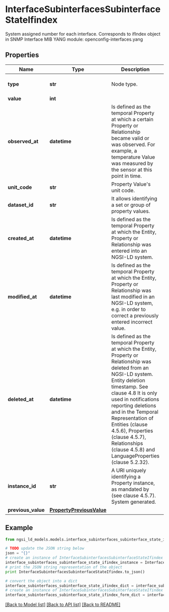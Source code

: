 # InterfaceSubinterfacesSubinterfaceStateIfindex

System assigned number for each interface. Corresponds to ifIndex object in SNMP Interface MIB  YANG module: openconfig-interfaces.yang 

## Properties

Name | Type | Description | Notes
------------ | ------------- | ------------- | -------------
**type** | **str** | Node type.  | [optional] [default to 'Property']
**value** | **int** |  | 
**observed_at** | **datetime** | Is defined as the temporal Property at which a certain Property or Relationship became valid or was observed. For example, a temperature Value was measured by the sensor at this point in time.  | [optional] 
**unit_code** | **str** | Property Value&#39;s unit code.  | [optional] 
**dataset_id** | **str** | It allows identifying a set or group of property values.  | [optional] 
**created_at** | **datetime** | Is defined as the temporal Property at which the Entity, Property or Relationship was entered into an NGSI-LD system.  | [optional] [readonly] 
**modified_at** | **datetime** | Is defined as the temporal Property at which the Entity, Property or Relationship was last modified in an NGSI-LD system, e.g. in order to correct a previously entered incorrect value.  | [optional] [readonly] 
**deleted_at** | **datetime** | Is defined as the temporal Property at which the Entity, Property or Relationship was deleted from an NGSI-LD system.  Entity deletion timestamp. See clause 4.8 It is only used in notifications reporting deletions and in the Temporal Representation of Entities (clause 4.5.6), Properties (clause 4.5.7), Relationships (clause 4.5.8) and LanguageProperties (clause 5.2.32).  | [optional] [readonly] 
**instance_id** | **str** | A URI uniquely identifying a Property instance, as mandated by (see clause 4.5.7). System generated.  | [optional] [readonly] 
**previous_value** | [**PropertyPreviousValue**](PropertyPreviousValue.md) |  | [optional] 

## Example

```python
from ngsi_ld_models.models.interface_subinterfaces_subinterface_state_ifindex import InterfaceSubinterfacesSubinterfaceStateIfindex

# TODO update the JSON string below
json = "{}"
# create an instance of InterfaceSubinterfacesSubinterfaceStateIfindex from a JSON string
interface_subinterfaces_subinterface_state_ifindex_instance = InterfaceSubinterfacesSubinterfaceStateIfindex.from_json(json)
# print the JSON string representation of the object
print InterfaceSubinterfacesSubinterfaceStateIfindex.to_json()

# convert the object into a dict
interface_subinterfaces_subinterface_state_ifindex_dict = interface_subinterfaces_subinterface_state_ifindex_instance.to_dict()
# create an instance of InterfaceSubinterfacesSubinterfaceStateIfindex from a dict
interface_subinterfaces_subinterface_state_ifindex_form_dict = interface_subinterfaces_subinterface_state_ifindex.from_dict(interface_subinterfaces_subinterface_state_ifindex_dict)
```
[[Back to Model list]](../README.md#documentation-for-models) [[Back to API list]](../README.md#documentation-for-api-endpoints) [[Back to README]](../README.md)


